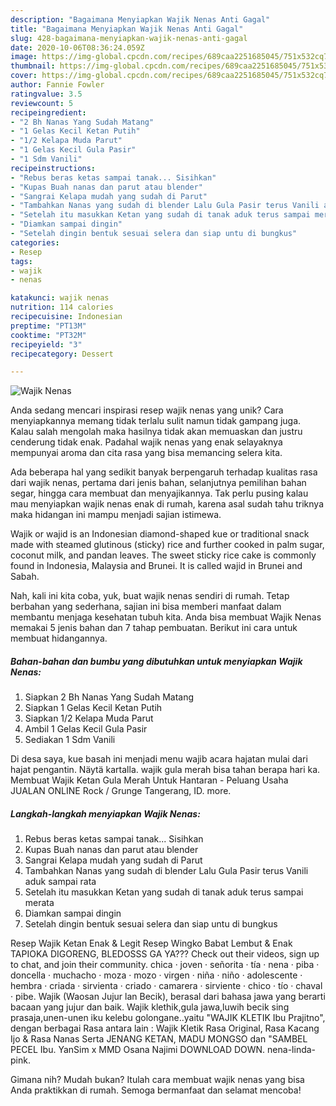 ```yaml
---
description: "Bagaimana Menyiapkan Wajik Nenas Anti Gagal"
title: "Bagaimana Menyiapkan Wajik Nenas Anti Gagal"
slug: 428-bagaimana-menyiapkan-wajik-nenas-anti-gagal
date: 2020-10-06T08:36:24.059Z
image: https://img-global.cpcdn.com/recipes/689caa2251685045/751x532cq70/wajik-nenas-foto-resep-utama.jpg
thumbnail: https://img-global.cpcdn.com/recipes/689caa2251685045/751x532cq70/wajik-nenas-foto-resep-utama.jpg
cover: https://img-global.cpcdn.com/recipes/689caa2251685045/751x532cq70/wajik-nenas-foto-resep-utama.jpg
author: Fannie Fowler
ratingvalue: 3.5
reviewcount: 5
recipeingredient:
- "2 Bh Nanas Yang Sudah Matang"
- "1 Gelas Kecil Ketan Putih"
- "1/2 Kelapa Muda Parut"
- "1 Gelas Kecil Gula Pasir"
- "1 Sdm Vanili"
recipeinstructions:
- "Rebus beras ketas sampai tanak... Sisihkan"
- "Kupas Buah nanas dan parut atau blender"
- "Sangrai Kelapa mudah yang sudah di Parut"
- "Tambahkan Nanas yang sudah di blender Lalu Gula Pasir terus Vanili aduk sampai rata"
- "Setelah itu masukkan Ketan yang sudah di tanak aduk terus sampai merata"
- "Diamkan sampai dingin"
- "Setelah dingin bentuk sesuai selera dan siap untu di bungkus"
categories:
- Resep
tags:
- wajik
- nenas

katakunci: wajik nenas 
nutrition: 114 calories
recipecuisine: Indonesian
preptime: "PT13M"
cooktime: "PT32M"
recipeyield: "3"
recipecategory: Dessert

---
```



![Wajik Nenas](https://img-global.cpcdn.com/recipes/689caa2251685045/751x532cq70/wajik-nenas-foto-resep-utama.jpg)

Anda sedang mencari inspirasi resep wajik nenas yang unik? Cara menyiapkannya memang tidak terlalu sulit namun tidak gampang juga. Kalau salah mengolah maka hasilnya tidak akan memuaskan dan justru cenderung tidak enak. Padahal wajik nenas yang enak selayaknya mempunyai aroma dan cita rasa yang bisa memancing selera kita.

Ada beberapa hal yang sedikit banyak berpengaruh terhadap kualitas rasa dari wajik nenas, pertama dari jenis bahan, selanjutnya pemilihan bahan segar, hingga cara membuat dan menyajikannya. Tak perlu pusing kalau mau menyiapkan wajik nenas enak di rumah, karena asal sudah tahu triknya maka hidangan ini mampu menjadi sajian istimewa.

Wajik or wajid is an Indonesian diamond-shaped kue or traditional snack made with steamed glutinous (sticky) rice and further cooked in palm sugar, coconut milk, and pandan leaves. The sweet sticky rice cake is commonly found in Indonesia, Malaysia and Brunei. It is called wajid in Brunei and Sabah.


Nah, kali ini kita coba, yuk, buat wajik nenas sendiri di rumah. Tetap berbahan yang sederhana, sajian ini bisa memberi manfaat dalam membantu menjaga kesehatan tubuh kita. Anda bisa membuat Wajik Nenas memakai 5 jenis bahan dan 7 tahap pembuatan. Berikut ini cara untuk membuat hidangannya.

<!--inarticleads1-->

##### Bahan-bahan dan bumbu yang dibutuhkan untuk menyiapkan Wajik Nenas:

1. Siapkan 2 Bh Nanas Yang Sudah Matang
1. Siapkan 1 Gelas Kecil Ketan Putih
1. Siapkan 1/2 Kelapa Muda Parut
1. Ambil 1 Gelas Kecil Gula Pasir
1. Sediakan 1 Sdm Vanili


Di desa saya, kue basah ini menjadi menu wajib acara hajatan mulai dari hajat pengantin. Näytä kartalla. wajik gula merah bisa tahan berapa hari ka. Membuat Wajik Ketan Gula Merah Untuk Hantaran - Peluang Usaha JUALAN ONLINE Rock / Grunge Tangerang, ID. more. 

<!--inarticleads2-->

##### Langkah-langkah menyiapkan Wajik Nenas:

1. Rebus beras ketas sampai tanak... Sisihkan
1. Kupas Buah nanas dan parut atau blender
1. Sangrai Kelapa mudah yang sudah di Parut
1. Tambahkan Nanas yang sudah di blender Lalu Gula Pasir terus Vanili aduk sampai rata
1. Setelah itu masukkan Ketan yang sudah di tanak aduk terus sampai merata
1. Diamkan sampai dingin
1. Setelah dingin bentuk sesuai selera dan siap untu di bungkus


Resep Wajik Ketan Enak &amp; Legit Resep Wingko Babat Lembut &amp; Enak TAPIOKA DIGORENG, BLEDOSSS GA YA??? Check out their videos, sign up to chat, and join their community. chica · joven · señorita · tía · nena · piba · doncella · muchacho · moza · mozo · virgen · niña · niño · adolescente · hembra · criada · sirvienta · criado · camarera · sirviente · chico · tío · chaval · pibe. Wajik (Waosan Jujur lan Becik), berasal dari bahasa jawa yang berarti bacaan yang jujur dan baik. Wajik klethik,gula jawa,luwih becik sing prasaja,unen-unen iku kelebu golongane..yaitu &#34;WAJIK KLETIK Ibu Prajitno&#34;, dengan berbagai Rasa antara lain : Wajik Kletik Rasa Original, Rasa Kacang Ijo &amp; Rasa Nanas Serta JENANG KETAN, MADU MONGSO dan &#34;SAMBEL PECEL Ibu. YanSim x MMD Osana Najimi DOWNLOAD DOWN. nena-linda-pink. 

Gimana nih? Mudah bukan? Itulah cara membuat wajik nenas yang bisa Anda praktikkan di rumah. Semoga bermanfaat dan selamat mencoba!

